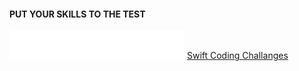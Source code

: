 #### PUT YOUR SKILLS TO THE TEST
![](https://github.com/iqbal0029/Swift_Coding_Challange/blob/master/logo.png)
[Swift Coding Challanges](https://www.hackingwithswift.com/store/swift-coding-challenges)

